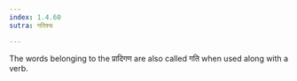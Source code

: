 ```yaml
---
index: 1.4.60
sutra: गतिश्च

---
```

The words belonging to the प्रादिगण are also called गति when used along with a verb.